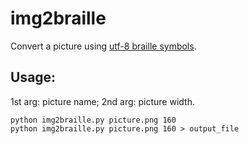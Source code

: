 # img2braille
Convert a picture using [utf-8 braille symbols](http://www.fileformat.info/info/unicode/block/braille_patterns/utf8test.htm).

## Usage:
1st arg: picture name; 2nd arg: picture width.

    python img2braille.py picture.png 160
    python img2braille.py picture.png 160 > output_file
